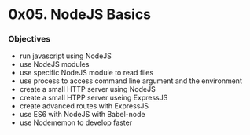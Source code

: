 # 0x05. NodeJS Basics

### Objectives
- run javascript using NodeJS
- use NodeJS modules
- use specific NodeJS module to read files
- use process to access command line argument and the environment
- create a small HTTP server using NodeJS
- create a small HTPP server useing ExpressJS
- create advanced routes with ExpressJS
- use ES6 with NodeJS with Babel-node
- use Nodememon to develop faster
